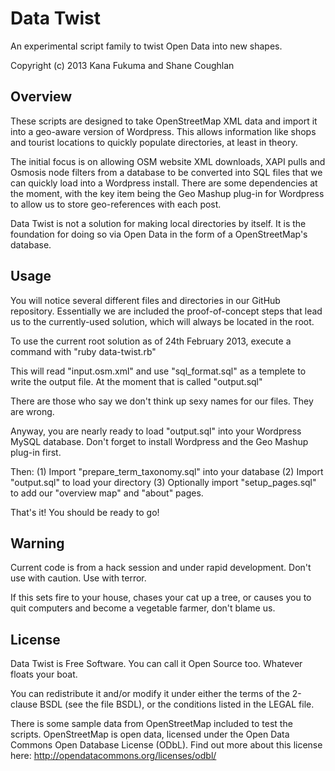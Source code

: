 Data Twist
==========

An experimental script family to twist Open Data into new shapes.

Copyright (c) 2013 Kana Fukuma and Shane Coughlan

Overview
--------

These scripts are designed to take OpenStreetMap XML data and import it
into a geo-aware version of Wordpress. This allows information like shops
and tourist locations to quickly populate directories, at least in
theory.

The initial focus is on allowing OSM website XML downloads, XAPI pulls and
Osmosis node filters from a database to be converted into SQL files that we can
quickly load into a Wordpress install. There are some dependencies at the
moment, with the key item being the Geo Mashup plug-in for Wordpress to allow
us to store geo-references with each post.

Data Twist is not a solution for making local directories by itself. It is the
foundation for doing so via Open Data in the form of a OpenStreetMap's
database.

Usage
-----

You will notice several different files and directories in our GitHub
repository. Essentially we are included the proof-of-concept steps that lead
us to the currently-used solution, which will always be located in the root.

To use the current root solution as of 24th February 2013, execute a command
with "ruby data-twist.rb"

This will read "input.osm.xml" and use "sql_format.sql" as a templete to
write the output file. At the moment that is called "output.sql"

There are those who say we don't think up sexy names for our files. They are
wrong.

Anyway, you are nearly ready to load "output.sql" into your Wordpress MySQL
database. Don't forget to install Wordpress and the Geo Mashup plug-in first.

Then:
(1) Import "prepare_term_taxonomy.sql" into your database
(2) Import "output.sql" to load your directory
(3) Optionally import "setup_pages.sql" to add our "overview map" and "about"
pages.

That's it! You should be ready to go!

Warning
-------

Current code is from a hack session and under rapid development.
Don't use with caution. Use with terror.

If this sets fire to your house, chases your cat up a tree, or causes you to
quit computers and become a vegetable farmer, don't blame us.

License
-------

Data Twist is Free Software. You can call it Open Source too. Whatever floats
your boat.

You can redistribute it and/or modify it under either the terms of the
2-clause BSDL (see the file BSDL), or the conditions listed in the LEGAL
file.

There is some sample data from OpenStreetMap included to test the scripts.
OpenStreetMap is open data, licensed under the Open Data Commons Open
Database License (ODbL). Find out more about this license here:
http://opendatacommons.org/licenses/odbl/